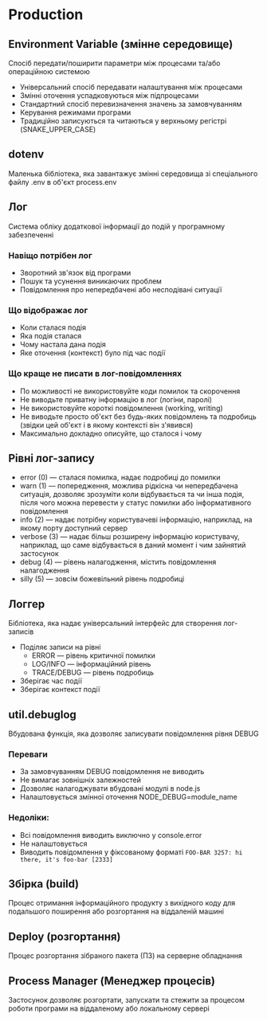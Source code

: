 # Production

## Environment Variable (змінне середовище)

Спосіб передати/поширити параметри між процесами та/або операційною системою

-   Універсальний спосіб передавати налаштування між процесами
-   Змінні оточення успадковуються між підпроцесами
-   Стандартний спосіб перевизначення значень за замовчуванням
-   Керування режимами програми
-   Традиційно записуються та читаються у верхньому регістрі (SNAKE_UPPER_CASE)

## dotenv

Маленька бібліотека, яка завантажує змінні середовища зі спеціального файлу .env в об'єкт process.env

## Лог

Система обліку додаткової інформації до подій у програмному забезпеченні

### Навіщо потрібен лог

-   Зворотний зв'язок від програми
-   Пошук та усунення виникаючих проблем
-   Повідомлення про непередбачені або несподівані ситуації

### Що відображає лог

-   Коли сталася подія
-   Яка подія сталася
-   Чому настала дана подія
-   Яке оточення (контекст) було під час події

### Що краще не писати в лог-повідомленнях

-   По можливості не використовуйте коди помилок та скорочення
-   Не виводьте приватну інформацію в лог (логіни, паролі)
-   Не використовуйте короткі повідомлення (working, writing)
-   Не виводьте просто об'єкт без будь-яких повідомлень та подробиць (звідки цей об'єкт і в якому контексті він з'явився)
-   Максимально докладно описуйте, що сталося і чому

## Рівні лог-запису

-   error (0) — сталася помилка, надає подробиці до помилки
-   warn (1) — попередження, можлива рідкісна чи непередбачена ситуація, дозволяє зрозуміти коли відбувається та чи інша подія, після чого можна перевести у статус помилки або інформативного повідомлення
-   info (2) — надає потрібну користувачеві інформацію, наприклад, на якому порту доступний сервер
-   verbose (3) — надає більш розширену інформацію користувачу, наприклад, що саме відбувається в даний момент і чим зайнятий застосунок
-   debug (4) — рівень налагодження, містить повідомлення налагодження
-   silly (5) — зовсім божевільний рівень подробиці

## Логгер

Бібліотека, яка надає універсальний інтерфейс для створення лог-записів

-   Поділяє записи на рівні
    -   ERROR — рівень критичної помилки
    -   LOG/INFO — інформаційний рівень
    -   TRACE/DEBUG — рівень подробиць
-   Зберігає час події
-   Зберігає контекст події

## util.debuglog

Вбудована функція, яка дозволяє записувати повідомлення рівня DEBUG

### Переваги

-   За замовчуванням DEBUG повідомлення не виводить
-   Не вимагає зовнішніх залежностей
-   Дозволяє налагоджувати вбудовані модулі в node.js
-   Налаштовується змінної оточення NODE_DEBUG=module_name

### Недоліки:

-   Всі повідомлення виводить виключно у console.error
-   Не налаштовується
-   Виводить повідомлення у фіксованому форматі `FOO-BAR 3257: hi there, it's foo-bar [2333]`

## Збірка (build)

Процес отримання інформаційного продукту з вихідного коду для подальшого поширення або розгортання на віддаленій машині

## Deploy (розгортання)

Процес розгортання зібраного пакета (ПЗ) на серверне обладнання

## Process Manager (Менеджер процесів)

Застосунок дозволяє розгортати, запускати та стежити за процесом роботи програми на віддаленому або локальному сервері
